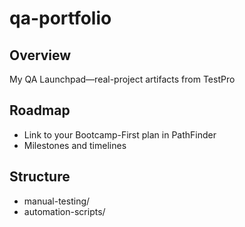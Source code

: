 # qa-portfolio

## Overview
My QA Launchpad—real-project artifacts from TestPro

## Roadmap
- Link to your Bootcamp-First plan in PathFinder
- Milestones and timelines

## Structure
- manual-testing/
- automation-scripts/
